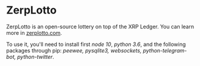 # ZerpLotto
ZerpLotto is an open-source lottery on top of the XRP Ledger. You can learn more in [zerplotto.com](http://www.zerplotto.com/).

To use it, you'll need to install first *node 10*, *python 3.6*, and the following packages through pip: *peewee, pysqlite3, websockets, python-telegram-bot, python-twitter*.